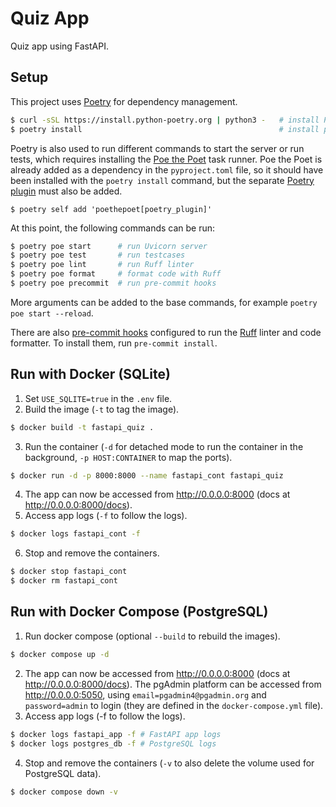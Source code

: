 # Quiz App
Quiz app using FastAPI.

## Setup
This project uses [Poetry](https://python-poetry.org/) for dependency management.
```bash
$ curl -sSL https://install.python-poetry.org | python3 -   # install Poetry
$ poetry install                                            # install project dependencies using Poetry
```

Poetry is also used to run different commands to start the server or run tests, which requires installing the [Poe the Poet](https://poethepoet.natn.io/index.html) task runner. Poe the Poet is already added as a dependency in the `pyproject.toml` file, so it should have been installed with the `poetry install` command, but the separate [Poetry plugin](https://poethepoet.natn.io/poetry_plugin.html) must also be added.

```
$ poetry self add 'poethepoet[poetry_plugin]'
```

At this point, the following commands can be run:
```bash
$ poetry poe start      # run Uvicorn server
$ poetry poe test       # run testcases
$ poetry poe lint       # run Ruff linter
$ poetry poe format     # format code with Ruff
$ poetry poe precommit  # run pre-commit hooks
```

More arguments can be added to the base commands, for example `poetry poe start --reload`.

There are also [pre-commit hooks](https://pre-commit.com/) configured to run the [Ruff](https://github.com/astral-sh/ruff) linter and code formatter. To install them, run `pre-commit install`.

## Run with Docker (SQLite)

1. Set `USE_SQLITE=true` in the `.env` file.
2. Build the image (`-t` to tag the image).
```bash
$ docker build -t fastapi_quiz .
```
3. Run the container (`-d` for detached mode to run the container in the background, `-p HOST:CONTAINER` to map the ports).
```bash
$ docker run -d -p 8000:8000 --name fastapi_cont fastapi_quiz
```
4. The app can now be accessed from http://0.0.0.0:8000 (docs at http://0.0.0.0:8000/docs).
5. Access app logs (`-f` to follow the logs).
```bash
$ docker logs fastapi_cont -f
```
6. Stop and remove the containers.
```bash
$ docker stop fastapi_cont
$ docker rm fastapi_cont
```

## Run with Docker Compose (PostgreSQL)
1. Run docker compose (optional `--build` to rebuild the images).
```bash
$ docker compose up -d
```
2. The app can now be accessed from http://0.0.0.0:8000 (docs at http://0.0.0.0:8000/docs).  The pgAdmin platform can be accessed from http://0.0.0.0:5050, using `email=pgadmin4@pgadmin.org` and `password=admin` to login (they are defined in the `docker-compose.yml` file).
3. Access app logs (-f to follow the logs).
```bash
$ docker logs fastapi_app -f # FastAPI app logs
$ docker logs postgres_db -f # PostgreSQL logs
```
4. Stop and remove the containers (`-v` to also delete the volume used for PostgreSQL data).
```bash
$ docker compose down -v
```
